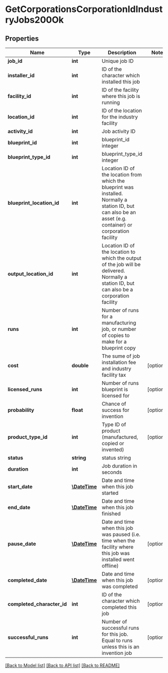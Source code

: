 # GetCorporationsCorporationIdIndustryJobs200Ok

## Properties
Name | Type | Description | Notes
------------ | ------------- | ------------- | -------------
**job_id** | **int** | Unique job ID | 
**installer_id** | **int** | ID of the character which installed this job | 
**facility_id** | **int** | ID of the facility where this job is running | 
**location_id** | **int** | ID of the location for the industry facility | 
**activity_id** | **int** | Job activity ID | 
**blueprint_id** | **int** | blueprint_id integer | 
**blueprint_type_id** | **int** | blueprint_type_id integer | 
**blueprint_location_id** | **int** | Location ID of the location from which the blueprint was installed. Normally a station ID, but can also be an asset (e.g. container) or corporation facility | 
**output_location_id** | **int** | Location ID of the location to which the output of the job will be delivered. Normally a station ID, but can also be a corporation facility | 
**runs** | **int** | Number of runs for a manufacturing job, or number of copies to make for a blueprint copy | 
**cost** | **double** | The sume of job installation fee and industry facility tax | [optional] 
**licensed_runs** | **int** | Number of runs blueprint is licensed for | [optional] 
**probability** | **float** | Chance of success for invention | [optional] 
**product_type_id** | **int** | Type ID of product (manufactured, copied or invented) | [optional] 
**status** | **string** | status string | 
**duration** | **int** | Job duration in seconds | 
**start_date** | [**\DateTime**](\DateTime.md) | Date and time when this job started | 
**end_date** | [**\DateTime**](\DateTime.md) | Date and time when this job finished | 
**pause_date** | [**\DateTime**](\DateTime.md) | Date and time when this job was paused (i.e. time when the facility where this job was installed went offline) | [optional] 
**completed_date** | [**\DateTime**](\DateTime.md) | Date and time when this job was completed | [optional] 
**completed_character_id** | **int** | ID of the character which completed this job | [optional] 
**successful_runs** | **int** | Number of successful runs for this job. Equal to runs unless this is an invention job | [optional] 

[[Back to Model list]](../README.md#documentation-for-models) [[Back to API list]](../README.md#documentation-for-api-endpoints) [[Back to README]](../README.md)


